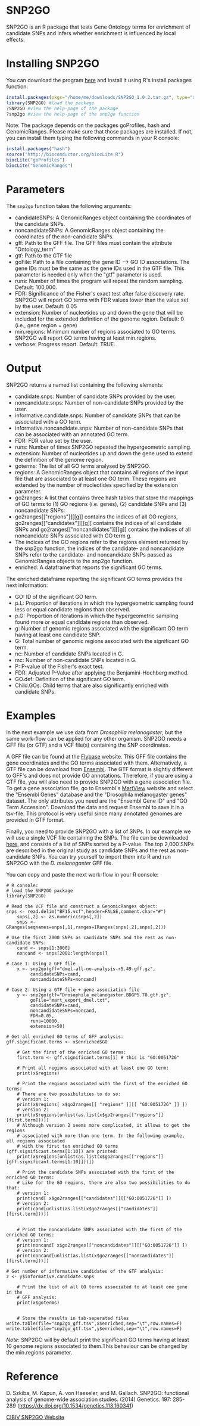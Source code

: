 # SNP2GO

SNP2GO is an R package that tests Gene Ontology terms for enrichment of candidate SNPs and infers whether enrichment is influenced by local effects.

# Installing SNP2GO

You can download the program [here](http://www.cibiv.at/software/snp2go/download.php) and install it using R's install.packages function:

```R
install.packages(pkgs="/home/me/downloads/SNP2GO_1.0.2.tar.gz", type="source")
library(SNP2GO) #load the package
?SNP2GO #view the help-page of the package
?snp2go #view the help-page of the snp2go function
```

Note: The package depends on the packages goProfiles, hash and GenomicRanges.
Please make sure that those packages are installed.
If not, you can install them typing the following commands in your R console:



```R
install.packages("hash")
source("http://bioconductor.org/biocLite.R")
biocLite("goProfiles")
biocLite("GenomicRanges")
```

# Parameters

The `snp2go` function takes the following arguments:

- candidateSNPs: A GenomicRanges object containing the coordinates of the candidate SNPs.
- noncandidateSNPs: A GenomicRanges object containing the coordinates of the non-candidate SNPs.
- gff: Path to the GFF file. The GFF files must contain the attribute "Ontology_term"
- gtf: Path to the GTF file
- goFile: Path to a file containing the gene ID --> GO ID associations. The gene IDs must be the same as the gene IDs used in the GTF file. This parameter is needed only when the "gtf" parameter is used.
- runs: Number of times the program will repeat the random sampling. Default: 100,000.
- FDR: Significance of the Fisher's exact test after false discovery rate. SNP2GO will report GO terms with FDR values lower than the value set by the user. Default: 0.05
- extension: Number of nucleotides up and down the gene that will be included for the extended definition of the genome region. Default: 0 (i.e., gene region = gene)
- min.regions: Minimum number of regions associated to GO terms. SNP2GO will report GO terms having at least min.regions.
- verbose: Progress report. Default: TRUE.

# Output
SNP2GO returns a named list containing the following elements:

- candidate.snps: Number of candidate SNPs provided by the user.
- noncandidate.snps: Number of non-candidate SNPs provided by the user.
- informative.candidate.snps: Number of candidate SNPs that can be associated with a GO term.
- informative.noncandidate.snps: Number of non-candidate SNPs that can be associated with an annotated GO term.
- FDR: FDR value set by the user.
- runs: Number of times SNP2GO repeated the hypergeometric sampling.
- extension: Number of nucleotides up and down the gene used to extend the definition of the genome region.
- goterms: The list of all GO terms analysed by SNP2GO.
- regions: A GenomicRanges object that contains all regions of the input file that are associated to at least one GO term. These regions are extended by the number of nucleotides specified by the extension parameter.
- go2ranges: A list that contains three hash tables that store the mappings of GO terms to (1) GO regions (i.e. genes), (2) candidate SNPs and (3) noncandidate SNPs:
- go2ranges[["regions"]][[g]] contains the indices of all GO regions, go2ranges[["candidates"]][[g]] contains the indices of all candidate SNPs and go2ranges[["noncandidates"]][[g]] contains the indices of all noncandidate SNPs associated with GO term g.
- The indices of the GO regions refer to the regions element returned by the snp2go function, the indices of the candidate- and noncandidate SNPs refer to the candidate- and noncandidate SNPs passed as GenomicRanges objects to the snp2go function.
- enriched: A dataframe that reports the significant GO terms.

The enriched dataframe reporting the significant GO terms provides the next information:
- GO: ID of the significant GO term.
- p.L: Proportion of iterations in which the hypergeometric sampling found less or equal candidate regions than observed.
- p.G: Proportion of iterations in which the hypergeometric sampling found more or equal candidate regions than observed.
- g: Number of genomic regions associated with the significant GO term having at least one candidate SNP.
- G: Total number of genomic regions associated with the significant GO term.
- nc: Number of candidate SNPs located in G.
- mc: Number of non-candidate SNPs located in G.
- P: P-value of the Fisher's exact test.
- FDR: Adjusted P-Value after applying the Benjamini-Hochberg method.
- GO.def: Definition of the significant GO term.
- Child.GOs: Child terms that are also significantly enriched with candidate SNPs.

# Examples
In the next example we use data from *Drosophila melanogaster*, but the same work-flow can be applied for any other organism. SNP2GO needs a GFF file (or GTF) and a VCF file(s) containing the SNP coordinates.

A GFF file can be found at the [Flybase](http://www.flybase.org/) website. This GFF file contains the gene coordinates and the GO terms associated with them. Alternatively, a GTF file can be download from [Ensembl](http://www.ensembl.org/). The GTF format is slightly different to GFF's and does not provide GO annotations. Therefore, if you are using a GTF file, you will also need to provide SNP2GO with a gene association file. To get a gene association file, go to Ensembl's [MartView](http://www.ensembl.org/biomart/martview) website and select the "Ensembl Genes" database and the "Drosophila melanogaster genes" dataset. The only attributes you need are the "Ensembl Gene ID" and "GO Term Accession". Download the data and request Ensembl to save it in a tsv-file. This protocol is very useful since many annotated genomes are provided in GTF format.

Finally, you need to provide SNP2GO with a list of SNPs. In our example we will use a single VCF file containing the SNPs. The file can be downloaded [here](http://datadryad.org/handle/10255/dryad.39713), and consists of a list of SNPs sorted by a P-value. The top 2,000 SNPs are described in the original study as candidate SNPs and the rest as non-candidate SNPs. You can try yourself to import them into R and run SNP2GO with the *D. melanogaster* GFF file.

You can copy and paste the next work-flow in your R console:

    # R console:
    # load the SNP2GO package
    library(SNP2GO)

    # Read the VCF file and construct a GenomicRanges object:
    snps <- read.delim("BF15.vcf",header=FALSE,comment.char="#")
        snps[,2] <- as.numeric(snps[,2])
        snps <- GRanges(seqnames=snps[,1],ranges=IRanges(snps[,2],snps[,2]))

    # Use the first 2000 SNPs as candidate SNPs and the rest as non-candidate SNPs:
        cand <- snps[1:2000]
        noncand <- snps[2001:length(snps)]

    # Case 1: Using a GFF file
        x <- snp2go(gff="dmel-all-no-analysis-r5.49.gff.gz",
             candidateSNPs=cand,
             noncandidateSNPs=noncand)

    # Case 2: Using a GTF file + gene association file
        y <- snp2go(gtf="Drosophila_melanogaster.BDGP5.70.gtf.gz",
             goFile="mart_export_dmel.txt",
             candidateSNPs=cand,
             noncandidateSNPs=noncand,
             FDR=0.05,
             runs=10000,
             extension=50)

    # Get all enriched GO terms of GFF analysis:
    gff.significant.terms <- x$enriched$GO

        # Get the first of the enriched GO terms:
        first.term <- gff.significant.terms[1] # this is "GO:0051726"

        # Print all regions associated with at least one GO term:
        print(x$regions)

        # Print the regions associated with the first of the enriched GO terms:
        # There are two possibilities to do so:
        # version 1:
        print(x$regions[ x$go2ranges[[ "regions" ]][[ "GO:0051726" ]] ])
        # version 2:
        print(x$regions[unlist(as.list(x$go2ranges[["regions"]][first.term]))])
        # Although version 2 seems more complicated, it allows to get the regions
        # associated with more than one term. In the following example, all regions associated
        # with the first ten enriched GO terms (gff.significant.terms[1:10]) are printed:
        print(x$regions[unlist(as.list(x$go2ranges[["regions"]][gff.significant.terms[1:10]]))])

        # Print the candidate SNPs associated with the first of the enriched GO terms:
        # Like for the GO regions, there are also two possibilities to do that:
        # version 1:
        print(cand[ x$go2ranges[["candidates"]][["GO:0051726"]] ])
        # version 2:
        print(cand[unlist(as.list(x$go2ranges[["candidates"]][first.term]))])


        # Print the noncandidate SNPs associated with the first of the enriched GO terms:
        # version 1:
        print(noncand[ x$go2ranges[["noncandidates"]][["GO:0051726"]] ])
        # version 2:
        print(noncand[unlist(as.list(x$go2ranges[["noncandidates"]][first.term]))])

    # Get number of informative candidates of the GTF analysis:
    z <- y$informative.candidate.snps

        # Print the list of all GO terms associated to at least one gene in the
        # GFF analysis:
        print(x$goterms)


        # Store the results in tab-seperated files
    write.table(file="snp2go_gff.tsv",x$enriched,sep="\t",row.names=F)
    write.table(file="snp2go_gtf.tsv",y$enriched,sep="\t",row.names=F)

*Note:* SNP2GO will by default print the significant GO terms having at least 10 genome regions associated to them.This behaviour can be changed by the min.regions parameter.

# Reference
D. Szkiba, M. Kapun, A. von Haeseler, and M. Gallach. SNP2GO: functional analysis of genome-wide association studies. (2014) Genetics. 197: 285-289 (https://dx.doi.org/10.1534/genetics.113.160341)

[CIBIV SNP2GO Website](http://www.cibiv.at/software/snp2go/index.shtml)
